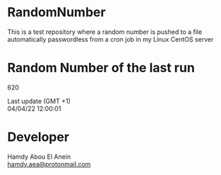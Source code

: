 # RandomNumber    
This is a test repository where a random number is pushed to a file automatically passwordless from a cron job in my Linux CentOS server    
# Random Number of the last run   
620
      
Last update (GMT +1)    
04/04/22 12:00:01
# Developer    
Hamdy Abou El Anein   
hamdy.aea@protonmail.com
